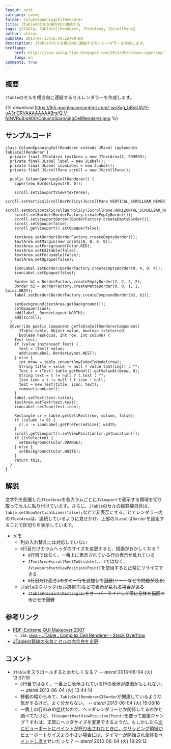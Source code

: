 ```yaml
---
layout: post
category: swing
folder: ColumnSpanningCellRenderer
title: JTableのセルを横方向に連結する
tags: [JTable, TableCellRenderer, JTextArea, JScrollPane]
author: aterai
pubdate: 2013-05-13T16:59:22+09:00
description: JTableのセルを横方向に連結するセルレンダラーを作成します。
hreflang:
    href: http://java-swing-tips.blogspot.com/2013/05/column-spanning-tablecellrenderer.html
    lang: en
comments: true
---
```

## 概要
`JTable`のセルを横方向に連結するセルレンダラーを作成します。

{% download https://lh5.googleusercontent.com/-wcXag_bBidU/UY-uA3riCRI/AAAAAAAABrs/Q_V-fdNVRu8/s800/ColumnSpanningCellRenderer.png %}

## サンプルコード
<pre class="prettyprint"><code>class ColumnSpanningCellRenderer extends JPanel implements TableCellRenderer {
  private final JTextArea textArea = new JTextArea(2, 999999);
  private final JLabel label = new JLabel();
  private final JLabel iconLabel = new JLabel();
  private final JScrollPane scroll = new JScrollPane();

  public ColumnSpanningCellRenderer() {
    super(new BorderLayout(0, 0));

    scroll.setViewportView(textArea);
    scroll.setVerticalScrollBarPolicy(JScrollPane.VERTICAL_SCROLLBAR_NEVER);
    scroll.setHorizontalScrollBarPolicy(JScrollPane.HORIZONTAL_SCROLLBAR_NEVER);
    scroll.setBorder(BorderFactory.createEmptyBorder());
    scroll.setViewportBorder(BorderFactory.createEmptyBorder());
    scroll.setOpaque(false);
    scroll.getViewport().setOpaque(false);

    textArea.setBorder(BorderFactory.createEmptyBorder());
    textArea.setMargin(new Insets(0, 0, 0, 0));
    textArea.setForeground(Color.RED);
    textArea.setEditable(false);
    textArea.setFocusable(false);
    textArea.setOpaque(false);

    iconLabel.setBorder(BorderFactory.createEmptyBorder(0, 4, 0, 4));
    iconLabel.setOpaque(false);

    Border b1 = BorderFactory.createEmptyBorder(2, 2, 2, 2);
    Border b2 = BorderFactory.createMatteBorder(0, 0, 1, 1, Color.GRAY);
    label.setBorder(BorderFactory.createCompoundBorder(b2, b1));

    setBackground(textArea.getBackground());
    setOpaque(true);
    add(label, BorderLayout.NORTH);
    add(scroll);
  }
  @Override public Component getTableCellRendererComponent(
      JTable table, Object value, boolean isSelected,
      boolean hasFocus, int row, int column) {
    Test test;
    if (value instanceof Test) {
      test = (Test) value;
      add(iconLabel, BorderLayout.WEST);
    } else {
      int mrow = table.convertRowIndexToModel(row);
      String title = value != null ? value.toString() : "";
      Test t = (Test) table.getModel().getValueAt(mrow, 0);
      String text = t != null ? t.text : "";
      Icon icon = t != null ? t.icon : null;
      test = new Test(title, icon, text);
      remove(iconLabel);
    }
    label.setText(test.title);
    textArea.setText(test.text);
    iconLabel.setIcon(test.icon);

    Rectangle cr = table.getCellRect(row, column, false);
    if (column != 0) {
      cr.x -= iconLabel.getPreferredSize().width;
    }
    scroll.getViewport().setViewPosition(cr.getLocation());
    if (isSelected) {
      setBackground(Color.ORANGE);
    } else {
      setBackground(Color.WHITE);
    }
    return this;
  }
}
</code></pre>

## 解説
文字列を配置した`JTextArea`を各カラムごとに`JViewport`で表示する領域を切り取ってセルに貼り付けています。さらに、`JTable`のセルの縦罫線自体は、`table.setShowVerticalLines(false);`などで非表示にすることでレンダラー内の`JTextArea`は、連続しているように見せかけ、上部の`JLabel`は`Border`を設定することで区切りを表示しています。

- メモ
    - 列の入れ替えには対応していない
    - `0`行目だけカラムヘッダのサイズを変更すると、描画がおかしくなる？
        - `0`行目ではなく、一番上に表示されている行の表示が乱れている
        - `JTextArea#scrollRectToVisible(...)`ではなく、`JViewport#setViewPosition(Point)`を使用すると正常にリサイズできる
        - ~~`0`行目だけ高さ`1`のダミー行を追加して回避(ソートなどで問題が残る)~~
    - ~~`JTable`のクリック(セル選択？)などで表示が乱れる場合がある~~
        - ~~`JTable#repaint(Rectangle)`をオーバーライドして常に全体を描画することで回避~~

<!-- dummy comment line for breaking list -->

## 参考リンク
- [PDF: Extreme GUI Makeover 2007](http://docs.huihoo.com/javaone/2007/desktop/TS-3548.pdf)
    - via: [java - JTable : Complex Cell Renderer - Stack Overflow](http://stackoverflow.com/questions/16305023/jtable-complex-cell-renderer)
- [JTableの罫線の有無とセルの内余白を変更](http://ateraimemo.com/Swing/IntercellSpacing.html)

<!-- dummy comment line for breaking list -->

## コメント
- `JTable`をスクロールするとおかしくなる？ -- *aterai* 2013-06-04 (火) 13:37:19
    - `0`行目ではなく、一番上に表示されている行の表示が原因かもしれない。 -- *aterai* 2013-06-04 (火) 13:44:14
    - 移動の幅からみて、`TableCellRenderer`の`Border`が関連しているような気がするけど、よく分からない。 -- *aterai* 2013-06-04 (火) 15:08:18
    - 一番上の行のみの症状なので、ヘッダレンダラーとか関係してるのかと調べてたけど、`JViewport#setViewPosition(Point)`を使って直接ジャンプ？すれは、正常にヘッダサイズを変更できるようだ。もしかしたら[次にビューポートにペイントが呼び出されたときに、クリッピング領域がビューポートサイズより小さい場合には、タイマーが開始され全体をペイントし直す](http://docs.oracle.com/javase/jp/6/api/javax/swing/JViewport.html)せいだった？ -- *aterai* 2013-06-04 (火) 18:29:12

<!-- dummy comment line for breaking list -->
